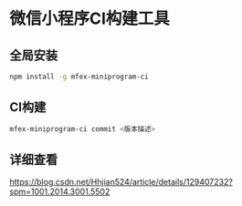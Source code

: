 # 微信小程序CI构建工具

## 全局安装
```bash
npm install -g mfex-miniprogram-ci
```
## CI构建
```bash
mfex-miniprogram-ci commit <版本描述>
```
## 详细查看 


https://blog.csdn.net/Hhjian524/article/details/129407232?spm=1001.2014.3001.5502